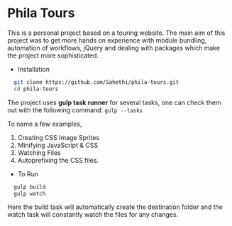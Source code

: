 # Phila Tours

This is a personal project based on a touring website.
The main aim of this project was to get more hands on experience with module bundling, automation of workflows, jQuery and dealing with packages which make the project more sophisticated. 

- Installation

```bash
  git clone https://github.com/Sahethi/phila-tours.git
  cd phila-tours
 ```
 
The project uses **gulp task runner** for several tasks, one can check them out with the following command: 
`gulp --tasks`

To name a few examples,
  1. Creating CSS Image Sprites
  2. Minifying JavaScript & CSS
  3. Watching Files
  4. Autoprefixing the CSS files.

- To Run

```bash
  gulp build
  gulp watch 
 ```

Here the build task will automatically create the destination folder and the watch task will constantly watch the files for any changes. 
